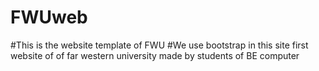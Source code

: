 # FWUweb
#This is the website template of FWU 
#We use bootstrap in this site
first website of of far western university made by students of BE computer

